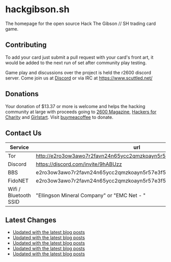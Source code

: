 # hackgibson.sh
The homepage for the open source Hack The Gibson // SH trading card game.


## Contributing

To add your card just submit a pull request with your card's front art, it would be added to the next run of set after community play testing.

Game play and discussions over the project is held the r2600 discord server. Come join us at [Discord](https://discord.com/invite/9hABUzz) or via IRC at https://www.scuttled.net/


## Donations

Your donation of $13.37 or more is welcome and helps the hacking community at large with proceeds going to [2600 Magazine](https://2600.com/), [Hackers for Charity](https://hackersforcharity.org) and [Girlstart](https://girlstart.org).  Visit [buymeacoffee](https://www.buymeacoffee.com/hackgibson.sh) to donate.


## Contact Us

Service | url
-|-
Tor | http://e2ro3ow3awo7r2favn24n65ycc2qmzkoayn5r57e3f56nvjwdcgg32ad.onion
Discord | https://discord.com/invite/9hABUzz
BBS | e2ro3ow3awo7r2favn24n65ycc2qmzkoayn5r57e3f56nvjwdcgg32ad.onion:23
FidoNET | e2ro3ow3awo7r2favn24n65ycc2qmzkoayn5r57e3f56nvjwdcgg32ad.onion:24554
Wifi / Bluetooth SSID | "Ellingson Mineral Company" or "EMC Net - <fidonet address>"

## Latest Changes
<!-- BLOG-POST-LIST:START -->
- [Updated with the latest blog posts](https://github.com/DFW2600/hackgibson.sh/commit/84417c8dde7112eec502831206d7c1d2babd9db9)
- [Updated with the latest blog posts](https://github.com/DFW2600/hackgibson.sh/commit/635f0f95c2c3adb3027d608801c7d01eff04cf3f)
- [Updated with the latest blog posts](https://github.com/DFW2600/hackgibson.sh/commit/929ca5c5ba2d2be94785944bff208b1ca8424db5)
- [Updated with the latest blog posts](https://github.com/DFW2600/hackgibson.sh/commit/01defb770f7aa8e381797d985f0aeb4958ae8298)
- [Updated with the latest blog posts](https://github.com/DFW2600/hackgibson.sh/commit/105ff8baaf8a288fe72993e670604897af6b1db4)
<!-- BLOG-POST-LIST:END -->
